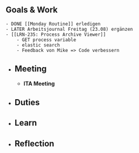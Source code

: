 ## Goals & Work
	- DONE [[Monday Routine]] erledigen
	- LATER Arbeitsjournal Freitag (23.08) ergänzen
	- [[LRN-235: Process Archive Viewer]]
		- GET process variable
		- elastic search
		- Feedback von Mike => Code verbessern
- ## Meeting
	- **ITA Meeting**
- ## Duties
- ## Learn
- ## Reflection